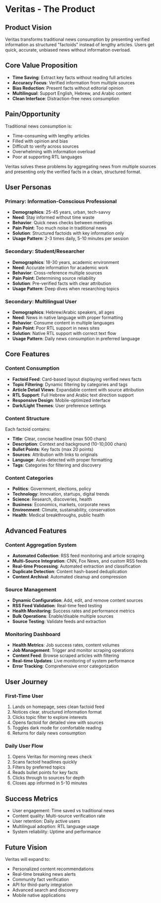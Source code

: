 # Veritas - The Product

## Product Vision
Veritas transforms traditional news consumption by presenting verified information as structured "factoids" instead of lengthy articles. Users get quick, accurate, unbiased news without information overload.

## Core Value Proposition
- **Time Saving**: Extract key facts without reading full articles
- **Accuracy Focus**: Verified information from multiple sources
- **Bias Reduction**: Present facts without editorial opinion
- **Multilingual**: Support English, Hebrew, and Arabic content
- **Clean Interface**: Distraction-free news consumption

## Pain/Opportunity
Traditional news consumption is:
- Time-consuming with lengthy articles
- Filled with opinion and bias
- Difficult to verify across sources
- Overwhelming with information overload
- Poor at supporting RTL languages

Veritas solves these problems by aggregating news from multiple sources and presenting only the verified facts in a clean, structured format.

## User Personas

### Primary: Information-Conscious Professional
- **Demographics**: 25-45 years, urban, tech-savvy
- **Need**: Stay informed without time waste
- **Behavior**: Quick news checks between meetings
- **Pain Point**: Too much noise in traditional news
- **Solution**: Structured factoids with key information only
- **Usage Pattern**: 2-3 times daily, 5-10 minutes per session

### Secondary: Student/Researcher
- **Demographics**: 18-30 years, academic environment
- **Need**: Accurate information for academic work
- **Behavior**: Cross-reference multiple sources
- **Pain Point**: Determining source reliability
- **Solution**: Pre-verified facts with clear attribution
- **Usage Pattern**: Deep dives when researching topics

### Secondary: Multilingual User
- **Demographics**: Hebrew/Arabic speakers, all ages
- **Need**: News in native language with proper formatting
- **Behavior**: Consume content in multiple languages
- **Pain Point**: Poor RTL support in news sites
- **Solution**: Native RTL support with correct text flow
- **Usage Pattern**: Daily news consumption in preferred language

## Core Features

### Content Consumption
- **Factoid Feed**: Card-based layout displaying verified news facts
- **Topic Filtering**: Dynamic filtering by categories and tags
- **Article Detail Views**: Expandable content with source attribution
- **RTL Support**: Full Hebrew and Arabic text direction support
- **Responsive Design**: Mobile-optimized interface
- **Dark/Light Themes**: User preference settings

### Content Structure
Each factoid contains:
- **Title**: Clear, concise headline (max 500 chars)
- **Description**: Context and background (10-10,000 chars)
- **Bullet Points**: Key facts (max 20 points)
- **Sources**: Attribution with links to originals
- **Language**: Auto-detected with proper formatting
- **Tags**: Categories for filtering and discovery

### Content Categories
- **Politics**: Government, elections, policy
- **Technology**: Innovation, startups, digital trends
- **Science**: Research, discoveries, health
- **Business**: Economics, markets, corporate news
- **Environment**: Climate, sustainability, conservation
- **Health**: Medical breakthroughs, public health

## Advanced Features

### Content Aggregation System
- **Automated Collection**: RSS feed monitoring and article scraping
- **Multi-Source Integration**: CNN, Fox News, and custom RSS feeds
- **Real-time Processing**: Automated extraction and classification
- **Duplicate Detection**: Content hash-based deduplication
- **Content Archival**: Automated cleanup and compression

### Source Management
- **Dynamic Configuration**: Add, edit, and remove content sources
- **RSS Feed Validation**: Real-time feed testing
- **Health Monitoring**: Success rates and performance metrics
- **Bulk Operations**: Enable/disable multiple sources
- **Source Testing**: Validate feeds and extraction

### Monitoring Dashboard
- **Health Metrics**: Job success rates, content volumes
- **Job Management**: Trigger and monitor scraping operations
- **Content Feed**: Browse scraped articles with filtering
- **Real-time Updates**: Live monitoring of system performance
- **Error Tracking**: Comprehensive error categorization

## User Journey

### First-Time User
1. Lands on homepage, sees clean factoid feed
2. Notices clear, structured information format
3. Clicks topic filter to explore interests
4. Opens factoid for detailed view with sources
5. Toggles dark mode for comfortable reading
6. Returns for daily news consumption

### Daily User Flow
1. Opens Veritas for morning news check
2. Scans factoid headlines quickly
3. Filters by preferred topics
4. Reads bullet points for key facts
5. Clicks through to sources for depth
6. Closes app informed in 5-10 minutes

## Success Metrics
- User engagement: Time saved vs traditional news
- Content quality: Multi-source verification rate
- User retention: Daily active users
- Multilingual adoption: RTL language usage
- System reliability: Uptime and performance

## Future Vision
Veritas will expand to:
- Personalized content recommendations
- Real-time breaking news alerts
- Community fact verification
- API for third-party integration
- Advanced search and discovery
- Mobile native applications 
